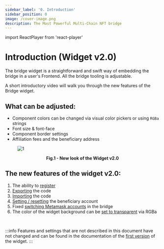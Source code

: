 ```yaml
---
sidebar_label: '0. Introduction'
sidebar_position: 0
image: /cover-image.png
description: The Most Powerful Multi-Chain NFT bridge
---
```


import ReactPlayer from 'react-player'

# Introduction (Widget v2.0)

The bridge widget is a straightforward and swift way of embedding the bridge in a user's Frontend.
All the bridge tooling is adjustable. 

A short introductory video will walk you through the new features of the Bridge widget.

<ReactPlayer controls url='https://www.youtube.com/watch?v=4MiPf6mnnn0' />

## What can be adjusted:
* Component colors can be changed via visual color pickers or using `RGBa` strings
* Font size & font-face
* Component border settings
* Affiliation fees and the beneficiary address

<figure>

![1](/img/widget2/1.png)

<figcaption align="center"><b>Fig.1 -  New look of the Widget v2.0</b></figcaption>

 </figure>

## The new features of the widget v2.0:
1. The ability to [register](registration)
2. [Exporting](Exporting) the code
3. [Importing](Importing) the code
4. [Setting / resetting](setting_account) the beneficiary account
5. Fixed [switching Metamask accounts](Switching_accounts) in the bridge
6. The color of the widget background can be [set to transparent](Transparent_bg) via RGBa

<br/>

:::info
Features and settings that are not described in this document have not changed and can be found in the documentation of the [first version](../Widget/introduction.mdx) of the widget.
:::